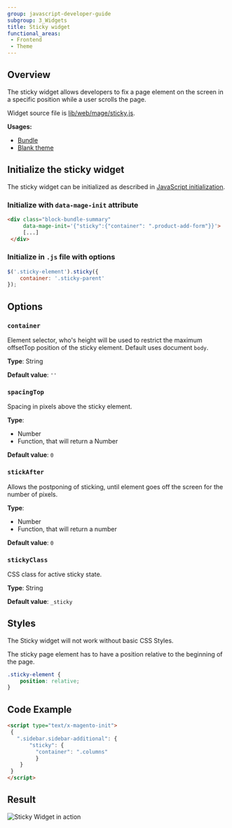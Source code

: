 ```yaml
---
group: javascript-developer-guide
subgroup: 3_Widgets
title: Sticky widget
functional_areas:
 - Frontend
 - Theme
---
```


## Overview

The sticky widget allows developers to fix a page element on the screen in a specific position while a user scrolls the page.

Widget source file is [lib/web/mage/sticky.js](https://github.com/magento/magento2/blob/2.4/lib/web/mage/sticky.js).

**Usages:**

-  [Bundle](https://github.com/magento/magento2/blob/2.4/app/code/Magento/Bundle/view/frontend/templates/catalog/product/view/summary.phtml)
-  [Blank theme](https://github.com/magento/magento2/blob/2.4/app/design/frontend/Magento/blank/Magento_Theme/web/js/theme.js)

## Initialize the sticky widget

The sticky widget can be initialized as described in [JavaScript initialization](../init.md).

### Initialize with `data-mage-init` attribute

```html
<div class="block-bundle-summary"
     data-mage-init='{"sticky":{"container": ".product-add-form"}}'>
     [...]
 </div>
```

### Initialize in `.js` file with options

```js
$('.sticky-element').sticky({
    container: '.sticky-parent'
});
```

## Options

### `container`

Element selector, who's height will be used to restrict the maximum offsetTop
position of the sticky element. Default uses document `body`.

**Type**: String

**Default value**: `''`

### `spacingTop`

Spacing in pixels above the sticky element.

**Type**:

-  Number
-  Function, that will return a Number

**Default value**: `0`

### `stickAfter`

Allows the postponing of sticking, until element goes off the screen for the number of pixels.

**Type**:

-  Number
-  Function, that will return a number

**Default value**: `0`

### `stickyClass`

CSS class for active sticky state.

**Type**: String

**Default value**: `_sticky`

## Styles

<InlineAlert variant="info" slots="text" />

The Sticky widget will not work without basic CSS Styles.

The sticky page element has to have a position relative to the
beginning of the page.

```CSS
.sticky-element {
    position: relative;
}
```

## Code Example

```html
<script type="text/x-magento-init">
 {
   ".sidebar.sidebar-additional": {
       "sticky": {
         "container": ".columns"
         }
    }
 }
</script>
```

## Result

![Sticky Widget in action](../../_images/javascript/sticky-widget-result.gif)
